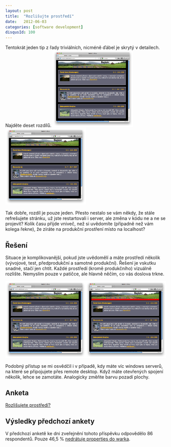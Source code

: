 ```yaml
---
layout: post
title:  "Rozlišujte prostředí"
date:   2012-06-03
categories: [software development]
disqusId: 100
---
```

Tentokrát jeden tip z řady triviálních, nicméně ďábel je skrytý v detailech. Najděte deset rozdílů.
<a href="/assets/2012-06-03/20120603-environment_production.png"><img src="/assets/2012-06-03/20120603-environment_production.png" 
style="width:50%"/></a><a href="/assets/2012-06-03/20120603-environment_localhost.png"><img 
src="/assets/2012-06-03/20120603-environment_localhost.png" 
style="width:50%"></a>

Tak dobře, rozdíl je pouze jeden. Přesto nestalo se vám někdy, že stále refrešujete stránku, už jste restartovali i server, ale změna v kódu ne a ne se projevit? Kolik času přijde vniveč, než si uvědomíte (případně než vám kolega řekne), že zíráte na produkční prostření místo na localhost?
<!--more-->

Řešení
------

Situace je komplikovanější, pokud jste uvědomělí a máte prostředí několik (vývojové, test, předprodukční a samotné produkční). Řešení je vskutku snadné, stačí jen chtít. Každé prostředí (kromě produkčního) vizuálně rozlište. Nemyslím pouze v patičce, ale hlavně něčím, co vás doslova trkne.

<a href="/assets/2012-06-03/20120603-environment_production.png"><img src="/assets/2012-06-03/20120603-environment_production.png" 
style="width:50%"/></a><a href="/assets/2012-06-03/20120603-environment_localhost_highlighted.png"><img 
src="/assets/2012-06-03/20120603-environment_localhost_highlighted.png" 
style="width:50%"></a>

Podobný přístup se mi osvědčil i v případě, kdy máte víc windows serverů, na které se připojujete přes remote desktop. Když máte otevřených spojení několik, lehce se zamotáte. Analogicky změňte barvu pozadí plochy.

Anketa
------

<script type="text/javascript" charset="utf-8" src="http://static.polldaddy.com/p/6283118.js"></script>
<noscript><a href="http://polldaddy.com/poll/6283118/">Rozlišujete prostředí?</a></noscript>

Výsledky předchozí ankety
------

V předchozí anketě ke dni zveřejnění tohoto příspěvku odpovědělo 86 respondentů. Pouze 46,5&nbsp;% <a href="/item/99">nedrátuje properties do warka</a>.